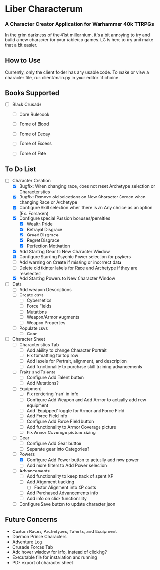 # Liber Characterum
### A Character Creator Application for Warhammer 40k TTRPGs

In the grim darkness of the 41st millennium, it's a bit annoying to try and build a new character for your tabletop games. LC is here to try and make that a bit easier.

## How to Use

Currently, only the client folder has any usable code. To make or view a character file, run client/main.py in your editor of choice.


## Books Supported
- [ ] Black Crusade
    - [ ] Core Rulebook
    - [ ] Tome of Blood
    - [ ] Tome of Decay
    - [ ] Tome of Excess
    - [ ] Tome of Fate


## To Do List

- [ ] Character Creation
  - [X] Bugfix: When changing race, does not reset Archetype selection or Characteristics
  - [X] Bugfix: Remove old selections on New Character Screen when changing Race or Archetype
  - [X] Configure Skill selection when there is an Any choice as an option (Ex. Forsaken)
  - [X] Configure special Passion bonuses/penalties
    - [X] Wealth Pride
    - [X] Betrayal Disgrace
    - [X] Greed Disgrace
    - [x] Regret Disgrace
    - [x] Perfection Motivation
  - [x] Add Starting Gear to New Character Window
  - [x] Configure Starting Psychic Power selection for psykers
  - [ ] Add warning on Create if missing or incorrect data
  - [ ] Delete old tkinter labels for Race and Archetype if they are reselected
  - [x] Add Starting Powers to New Character Window
- [ ] Data
  - [ ] Add weapon Descriptions
  - [ ] Create csvs
    - [ ] Cybernetics
    - [ ] Force Fields
    - [ ] Mutations
    - [ ] Weapon/Armor Augments
    - [ ] Weapon Properties
  - [ ] Populate csvs
    - [ ] Gear
- [ ] Character Sheet
  - [ ] Characteristics Tab
    - [ ] Add ability to change Character Portrait
    - [ ] Fix formatting for top row
    - [ ] Add labels for Portrait, alignment, and description
    - [ ] Add functionality to purchase skill training advancements
  - [ ] Traits and Talents
    - [ ] Configure Add Talent button
    - [ ] Add Mutations?
  - [ ] Equipment
    - [ ] Fix rendering 'nan' in info
    - [ ] Configure Add Weapon and Add Armor to actually add new equipment
    - [ ] Add 'Equipped' toggle for Armor and Force Field
    - [ ] Add Force Field info
    - [ ] Configure Add Force Field button
    - [ ] Add functionality to Armor Coverage picture
    - [ ] Fix Armor Coverage picture sizing
  - [ ] Gear
    - [ ] Configure Add Gear button
    - [ ] Separate gear into Categories?
  - [ ] Powers
    - [x] Configure Add Power button to actually add new power
    - [ ] Add more filters to Add Power selection
  - [ ] Advancements
    - [ ] Add functionality to keep track of spent XP
    - [ ] Add Alignment tracking
      - [ ] Factor Alignment into XP costs
    - [ ] Add Purchased Advancements info
    - [ ] Add info on click functionality
  - [ ] Configure Save button to update character json

## Future Concerns
  - Custom Races, Archetypes, Talents, and Equipment
  - Daemon Prince Characters
  - Adventure Log
  - Crusade Forces Tab
  - Add hover window for info, instead of clicking?
  - Executable file for installation and running
  - PDF export of character sheet